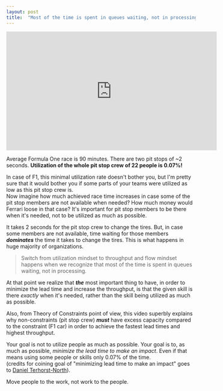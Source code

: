 ```yaml
---
layout: post
title:  "Most of the time is spent in queues waiting, not in processing"
---
```


<iframe width="560" height="315" src="https://www.youtube.com/embed/aHSUp7msCIE" frameborder="0" allow="accelerometer; autoplay; encrypted-media; gyroscope; picture-in-picture" allowfullscreen></iframe>

Average Formula One race is 90 minutes. There are two pit stops of ~2 seconds. __Utilization of the whole pit stop crew of 22 people is 0.07%!__  

In case of F1, this minimal utilization rate doesn't bother you, but I'm pretty sure that it would bother you if some parts of your teams were utilized as low as this pit stop crew is.  
Now imagine how much achieved race time increases in case some of the pit stop members are not available when needed? How much money would Ferrari loose in that case?
It's important for pit stop members to be there when it's needed, not to be utilized as much as possible.

It takes 2 seconds for the pit stop crew to change the tires. But, in case some members are not available, time waiting for those members **_dominates_** the time it takes to change the tires. This is what happens in huge majority of organizations.

>Switch from utilization mindset to throughput and flow mindset happens when we recognize that most of the time is spent in queues waiting, not in processing.

At that point we realize that **_the_** most important thing to have, in order to minimize the lead time and increase the throughput, is that the given skill is there _exactly_ when it's needed, rather than the skill being utilized as much as possible.

Also, from Theory of Constraints point of view, this video superbly explains why non-constraints (pit stop crew) **_must_** have excess capacity compared to the constraint (F1 car) in order to achieve the fastest lead times and highest throughput.

Your goal is not to utilize people as much as possible. Your goal is to, as much as possible, _minimize the lead time to make an impact_. Even if that means using some people or skills only 0.07% of the time.  
(credits for coining goal of "minimizing lead time to make an impact" goes to [Daniel Terhorst-North](https://twitter.com/tastapod)).

Move people to the work, not work to the people.